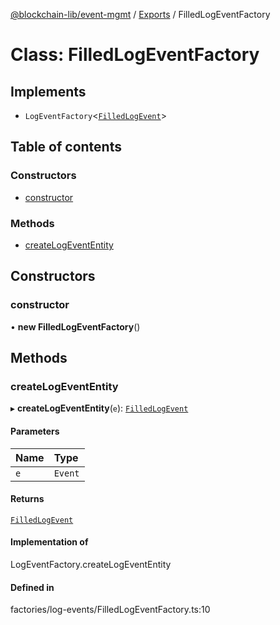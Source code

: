 [@blockchain-lib/event-mgmt](../README.md) / [Exports](../modules.md) / FilledLogEventFactory

# Class: FilledLogEventFactory

## Implements

- `LogEventFactory`<[`FilledLogEvent`](FilledLogEvent.md)\>

## Table of contents

### Constructors

- [constructor](FilledLogEventFactory.md#constructor)

### Methods

- [createLogEventEntity](FilledLogEventFactory.md#createlogevententity)

## Constructors

### constructor

• **new FilledLogEventFactory**()

## Methods

### createLogEventEntity

▸ **createLogEventEntity**(`e`): [`FilledLogEvent`](FilledLogEvent.md)

#### Parameters

| Name | Type |
| :------ | :------ |
| `e` | `Event` |

#### Returns

[`FilledLogEvent`](FilledLogEvent.md)

#### Implementation of

LogEventFactory.createLogEventEntity

#### Defined in

factories/log-events/FilledLogEventFactory.ts:10
